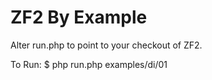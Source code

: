 ZF2 By Example
==============

Alter run.php to point to your checkout of ZF2.


To Run:
    $ php run.php examples/di/01
